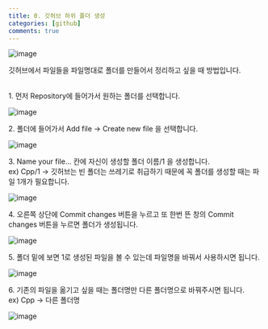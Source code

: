 ```yaml
---
title: 0. 깃허브 하위 폴더 생성
categories: [github]
comments: true
---
```


![image](https://github.com/user-attachments/assets/be0e8203-010d-483e-8cd5-9a20c24d5f10)

깃허브에서 파일들을 파일명대로 폴더를 만들어서 정리하고 싶을 때 방법입니다.<br><br>

1\. 먼저 Repository에 들어가서 원하는 폴더를 선택합니다.

![image](https://github.com/user-attachments/assets/c364e27a-f640-4be1-9548-fbde3ea095f5)

2\.  폴더에 들어가서 Add file -> Create new file 을 선택합니다.

![image](https://github.com/user-attachments/assets/23beb1c0-b47b-43bf-adf8-83b2b837f94b)

3\.  Name your file... 칸에 자신이 생성할 폴더 이름/1 을 생성합니다.<br>
   ex) Cpp/1 -> 깃허브는 빈 폴더는 쓰레기로 취급하기 때문에 꼭 폴더를 생성할 때는 파일 1개가 필요합니다.
   
![image](https://github.com/user-attachments/assets/8f1becfd-7052-4422-a533-af8ac56031ab)

4\.  오른쪽 상단에 Commit changes 버튼을 누르고 또 한번 뜬 창의 Commit changes 버튼을 누르면 폴더가 생성됩니다.

![image](https://github.com/user-attachments/assets/e278b824-30b6-4245-9066-a1b47a5f242f)

5\.  폴더 밑에 보면 1로 생성된 파일을 볼 수 있는데 파일명을 바꿔서 사용하시면 됩니다.

![image](https://github.com/user-attachments/assets/049c2719-8396-47c6-8245-40ee796399cb)

6\. 기존의 파일을 옮기고 싶을 때는 폴더명만 다른 폴더명으로 바꿔주시면 됩니다.<br>
   ex) Cpp -> 다른 폴더명
   
![image](https://github.com/user-attachments/assets/59a67f15-f657-4e56-a6e5-b4ba2325754e)


